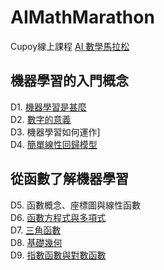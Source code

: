 # AIMathMarathon
Cupoy線上課程 [AI 數學馬拉松](https://www.cupoy.com/marathon/0000018248CA0102000000016375706F795F72656C656173654355)
## 機器學習的入門概念
D1. [機器學習是甚麼](https://github.com/sung-yi-wang/AIMathMarathon/tree/main/D001)  
D2. [數字的意義](https://github.com/sung-yi-wang/AIMathMarathon/tree/main/D002)  
D3. 機器學習如何運作]  
D4. [簡單線性回歸模型]()  
## 從函數了解機器學習
D5. 函數概念、座標圖與線性函數  
D6. [函數方程式與多項式](https://github.com/sung-yi-wang/AIMathMarathon/tree/main/D006)  
D7. [三角函數](https://github.com/sung-yi-wang/AIMathMarathon/tree/main/D007)  
D8. [基礎幾何](https://github.com/sung-yi-wang/AIMathMarathon/tree/main/D008)  
D9. [指數函數與對數函數](https://github.com/sung-yi-wang/AIMathMarathon/tree/main/D009)  

